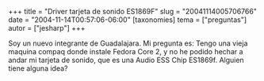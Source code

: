 +++
title = "Driver tarjeta de sonido ES1869F"
slug = "20041114005706766"
date = "2004-11-14T00:57:06-06:00"
[taxonomies]
tema = ["preguntas"]
autor = ["jesharp"]
+++

Soy un nuevo integrante de Guadalajara. Mi pregunta es: Tengo una vieja
maquina compaq donde instale Fedora Core 2, y no he podido hechar a
andar mi tarjeta de sonido, que es una Audio ESS Chip ES1869f. Alguien
tiene alguna idea?

